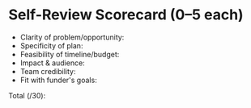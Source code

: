 
# Self-Review Scorecard (0–5 each)

- Clarity of problem/opportunity: 
- Specificity of plan:
- Feasibility of timeline/budget:
- Impact & audience:
- Team credibility:
- Fit with funder's goals:

Total (/30): 
